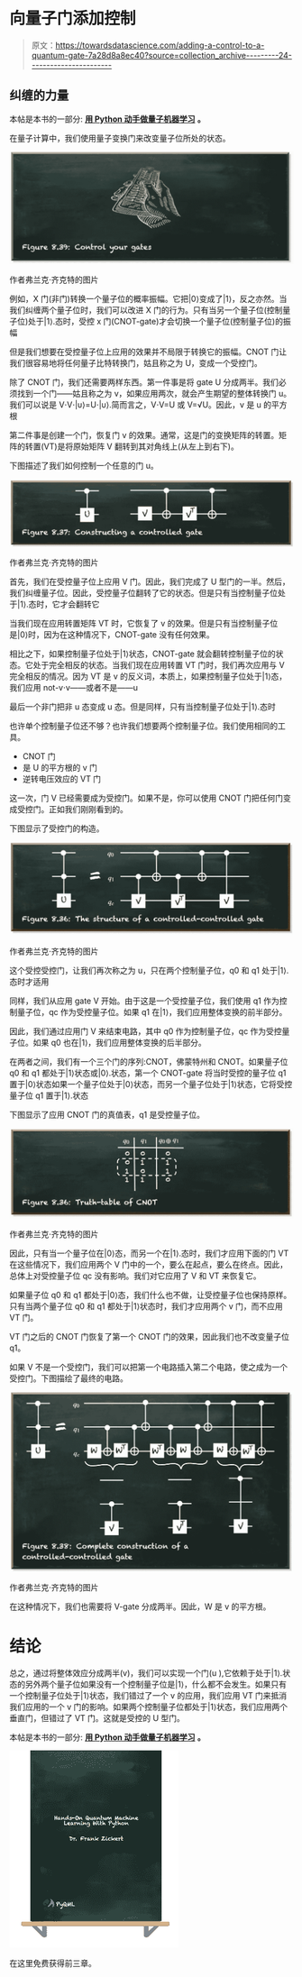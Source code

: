 # 向量子门添加控制

> 原文：<https://towardsdatascience.com/adding-a-control-to-a-quantum-gate-7a28d8a8ec40?source=collection_archive---------24----------------------->

## 纠缠的力量

本帖是本书的一部分: [**用 Python 动手做量子机器学习**](https://www.pyqml.com/page?ref=medium_control&dest=/) **。**

在量子计算中，我们使用量子变换门来改变量子位所处的状态。

![](img/19138cf93cbb8bf3d1ef8469237af907.png)

作者弗兰克·齐克特的图片

例如，X 门(非门)转换一个量子位的概率振幅。它把|0⟩变成了|1⟩，反之亦然。当我们纠缠两个量子位时，我们可以改进 X 门的行为。只有当另一个量子位(控制量子位)处于|1⟩.态时，受控 x 门(CNOT-gate)才会切换一个量子位(控制量子位)的振幅

但是我们想要在受控量子位上应用的效果并不局限于转换它的振幅。CNOT 门让我们很容易地将任何量子比特转换门，姑且称之为 U，变成一个受控门。

除了 CNOT 门，我们还需要两样东西。第一件事是将 gate U 分成两半。我们必须找到一个门——姑且称之为 v，如果应用两次，就会产生期望的整体转换门 u。我们可以说是 V⋅V⋅|υ⟩=U⋅|υ⟩.简而言之，V⋅V=U 或 V=√U。因此，v 是 u 的平方根

第二件事是创建一个门，恢复门 v 的效果。通常，这是门的变换矩阵的转置。矩阵的转置(VT)是将原始矩阵 V 翻转到其对角线上(从左上到右下)。

下图描述了我们如何控制一个任意的门 u。

![](img/c4fdd2bc07bc7fc27bd83af40dfed019.png)

作者弗兰克·齐克特的图片

首先，我们在受控量子位上应用 V 门。因此，我们完成了 U 型门的一半。然后，我们纠缠量子位。因此，受控量子位翻转了它的状态。但是只有当控制量子位处于|1⟩.态时，它才会翻转它

当我们现在应用转置矩阵 VT 时，它恢复了 v 的效果。但是只有当控制量子位是|0⟩时，因为在这种情况下，CNOT-gate 没有任何效果。

相比之下，如果控制量子位处于|1⟩状态，CNOT-gate 就会翻转控制量子位的状态。它处于完全相反的状态。当我们现在应用转置 VT 门时，我们再次应用与 V 完全相反的情况。因为 VT 是 v 的反义词，本质上，如果控制量子位处于|1⟩态，我们应用 not-v⋅v——或者不是——u

最后一个非门把非 u 态变成 u 态。但是同样，只有当控制量子位处于|1⟩.态时

也许单个控制量子位还不够？也许我们想要两个控制量子位。我们使用相同的工具。

*   CNOT 门
*   是 U 的平方根的 v 门
*   逆转电压效应的 VT 门

这一次，门 V 已经需要成为受控门。如果不是，你可以使用 CNOT 门把任何门变成受控门。正如我们刚刚看到的。

下图显示了受控门的构造。

![](img/846b27b8cbfef2d66ba2c2e9a76c3ae2.png)

作者弗兰克·齐克特的图片

这个受控受控门，让我们再次称之为 u，只在两个控制量子位，q0 和 q1 处于|1⟩.态时才适用

同样，我们从应用 gate V 开始。由于这是一个受控量子位，我们使用 q1 作为控制量子位，qc 作为受控量子位。如果 q1 在|1⟩，我们应用整体变换的前半部分。

因此，我们通过应用门 V 来结束电路，其中 q0 作为控制量子位，qc 作为受控量子位。如果 q0 也在|1⟩，我们应用整体变换的后半部分。

在两者之间，我们有一个三个门的序列:CNOT，佛蒙特州和 CNOT。如果量子位 q0 和 q1 都处于|1⟩状态或|0⟩.状态，第一个 CNOT-gate 将当时受控的量子位 q1 置于|0⟩状态如果一个量子位处于|0⟩状态，而另一个量子位处于|1⟩状态，它将受控量子位 q1 置于|1⟩.状态

下图显示了应用 CNOT 门的真值表，q1 是受控量子位。

![](img/533fd7f83d47330238c9348ce1d092bf.png)

作者弗兰克·齐克特的图片

因此，只有当一个量子位在|0⟩态，而另一个在|1⟩.态时，我们才应用下面的门 VT 在这些情况下，我们应用两个 V 门中的一个，要么在起点，要么在终点。因此，总体上对受控量子位 qc 没有影响。我们对它应用了 V 和 VT 来恢复它。

如果量子位 q0 和 q1 都处于|0⟩态，我们什么也不做，让受控量子位也保持原样。只有当两个量子位 q0 和 q1 都处于|1⟩状态时，我们才应用两个 v 门，而不应用 VT 门。

VT 门之后的 CNOT 门恢复了第一个 CNOT 门的效果，因此我们也不改变量子位 q1。

如果 V 不是一个受控门，我们可以把第一个电路插入第二个电路，使之成为一个受控门。下图描绘了最终的电路。

![](img/43f7dd7ca491f44d1738dea8d24c8fcb.png)

作者弗兰克·齐克特的图片

在这种情况下，我们也需要将 V-gate 分成两半。因此，W 是 v 的平方根。

# 结论

总之，通过将整体效应分成两半(v)，我们可以实现一个门(u ),它依赖于处于|1⟩.状态的另外两个量子位如果没有一个控制量子位是|1⟩，什么都不会发生。如果只有一个控制量子位处于|1⟩状态，我们错过了一个 v 的应用，我们应用 VT 门来抵消我们应用的一个 v 门的影响。如果两个控制量子位都处于|1⟩状态，我们应用两个垂直门，但错过了 VT 门。这就是受控的 U 型门。

本帖是本书的一部分: [**用 Python 动手做量子机器学习**](https://www.pyqml.com/page?ref=medium_control&dest=/) **。**

![](img/89a3586f6b18e3b603ac2126873b8bd4.png)

在这里免费获得前三章。